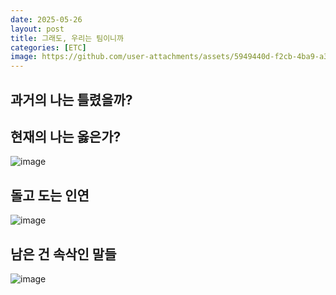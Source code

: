 ```yaml
---
date: 2025-05-26
layout: post
title: 그래도, 우리는 팀이니까
categories: [ETC]
image: https://github.com/user-attachments/assets/5949440d-f2cb-4ba9-a3ec-baa15aa9a05c
---
```


## 과거의 나는 틀렸을까?


## 현재의 나는 옳은가?

![image](https://github.com/user-attachments/assets/a4bfa1d1-b7df-4678-86ab-263f8c553dc5)


## 돌고 도는 인연

![image](https://github.com/user-attachments/assets/a7bd1487-2080-4952-aef1-379d59ef03e7)


## 남은 건 속삭인 말들

![image](https://github.com/user-attachments/assets/ac85ba6d-b2e5-4260-b99c-18ffa4e274e4)

